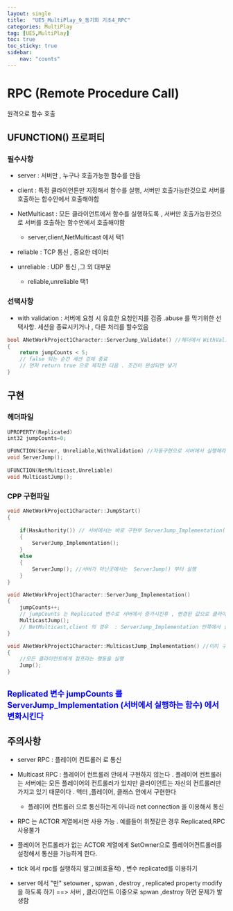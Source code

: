```yaml
---
layout: single
title:  "UE5_MultiPlay_9_동기화 기초4_RPC"
categories: MultiPlay
tag: [UE5,MultiPlay]
toc: true
toc_sticky: true
sidebar:
    nav: "counts"
---
```


# RPC (Remote Procedure Call)
원격으로 함수 호출 

## UFUNCTION() 프로퍼티

### 필수사항

* server : 서버만  , 누구나 호출가능한 함수를 만듬

* client : 특정 클라이언튼만 지정해서 함수를 실행,  서버만 호출가능한것으로  서버를 호출하는 함수안에서 호출해야함

* NetMulticast : 모든 클라이언트에서 함수를 실행하도록 , 서버만 호출가능한것으로  서버를 호출하는 함수안에서 호출해야함
   
	* server,client,NetMulticast 에서 택1

* reliable : TCP 통신 , 중요한 데이터

* unreliable : UDP 통신 ,그 외 대부분 
	* reliable,unreliable 택1


### 선택사항
   
* with validation : 서버에 요청 시 유효한 요청인지를 검증 .abuse 를 막기위한 선택사항. 세션을 종료시키거나 , 다른 처리를 할수있음 
   
```cpp
bool ANetWorkProject1Character::ServerJump_Validate() //헤더에서 WithValidation 추가하면 이렇게  추가 정의 해야함
{
	return jumpCounts < 5;
	// false 되는 순간 세션 강제 종료
	// 먼저 return true 으로 제작한 다음 . 조건이 완성되면 넣기  
}
```


## 구현

### 헤더파일

```cpp
UPROPERTY(Replicated) 
int32 jumpCounts=0;

UFUNCTION(Server, Unreliable,WithValidation) //자동구현으로 서버에서 실행해라 가 만들어짐 . cpp에서는 _Implementation 으로 구현부 정의 
void ServerJump();
	
UFUNCTION(NetMulticast,Unreliable)
void MulticastJump();

```

### CPP 구현파일


```cpp
void ANetWorkProject1Character::JumpStart()
{
	
	if(HasAuthority()) // 서버에서는 바로 구현부 ServerJump_Implementation()  실행
	{
	    ServerJump_Implementation();
	}
    else
    {
	    ServerJump(); //서버가 아닌곳에서는  ServerJump() 부터 실행 
    }
}

```
   
   
```cpp
void ANetWorkProject1Character::ServerJump_Implementation()
{
	jumpCounts++;
	// jumpCounts 는 Replicated 변수로 서버에서 증가시킨후 , 변경된 값으로 클라이언트들에게 복제.
	MulticastJump();
	// NetMulticast,client 의 경우  : ServerJump_Implementation 안쪽에서 실행시켜야 제대로 작동 
}
```
   
      
```cpp
void ANetWorkProject1Character::MulticastJump_Implementation() //이미 구현된함수에 추가 
{
	//모든 클라이언트에게 점프라는 행동을 실행
	Jump();
}
```

```cpp

```

   
   
<b><span style="color:blue; font-size:130%"> Replicated 변수 jumpCounts 를   ServerJump_Implementation (서버에서 실행하는 함수) 에서 변화시킨다 </span></b>


## 주의사항

* server RPC : 플레이어 컨트롤러 로 통신 

* Multicast RPC :  플레이어 컨트롤러 안에서 구현하지 않는다 . 플레이어 컨트롤러는 서버에는 모든 플레이어의 컨트롤러가 있지만 클라이언트는 자신의 컨트롤러만 가지고 있기 때문이다 . 액터 ,플레이어, 클래스 안에서 구현한다
	* 플레이어 컨트롤러 으로 통신하는게 아니라 net connection 을 이용해서 통신

* RPC 는 ACTOR 계열에서만 사용 가능 . 예를들어 위젯같은 경우 Replicated,RPC 사용불가

* 플레이어 컨트롤러가 없는 ACTOR 계열에게 SetOwner으로 플레이어컨트롤러를 설정해서 통신을 가능하게 한다.

* tick 에서 rpc를 실행하지 말고(비효율적) , 변수 replicated를 이용하기 

*  server 에서 "만"  setowner , spwan , destroy , replicated property modify   을  하도록 하기  ==> 서버 , 클라이언트 이중으로 spwan ,destroy  하면 문제가 발생함